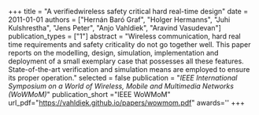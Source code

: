+++
title = "A verifiedwireless safety critical hard real-time design"
date = 2011-01-01
authors = ["Hernán Baró Graf", "Holger Hermanns", "Juhi Kulshrestha", "Jens Peter", "Anjo Vahldiek", "Aravind Vasudevan"]
publication_types = ["1"]
abstract = "Wireless communication, hard real time requirements and safety criticality do not go together well. This paper reports on the modelling, design, simulation, implementation and deployment of a small exemplary case that possesses all these features. State-of-the-art verification and simulation means are employed to ensure its proper operation."
selected = false
publication = "*IEEE International Symposium on a World of Wireless, Mobile and Multimedia Networks (WoWMoM)*"
publication_short ="IEEE WoWMoM"
url_pdf="https://vahldiek.github.io/papers/wowmom.pdf"
awards=''
+++

